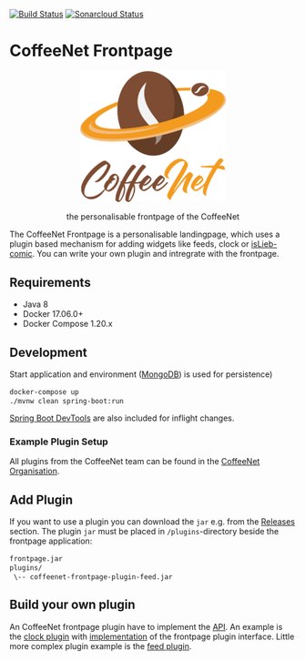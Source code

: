 [![Build Status](https://travis-ci.org/coffeenet/coffeenet-frontpage.svg?branch=master)](https://travis-ci.org/coffeenet/coffeenet-frontpage)
[![Sonarcloud Status](https://sonarcloud.io/api/project_badges/measure?project=coffee.synyx:frontpage&metric=coverage)](https://sonarcloud.io/dashboard?id=coffee.synyx:coffeenet-frontpage)

# CoffeeNet Frontpage

<p align="center">
    <img src="https://raw.githubusercontent.com/coffeenet/coffeenet.github.io/code/themes/coffeenet/static/img/coffeenet_logo.png" width="256px" alt="CoffeeNet Logo" />
</p>

<p align="center">
    the personalisable frontpage of the CoffeeNet
</p>

The CoffeeNet Frontpage is a personalisable landingpage, which uses a plugin
based mechanism for adding widgets like feeds, clock or [isLieb-comic](https://islieb.de/).
You can write your own plugin and intregrate with the frontpage.

## Requirements

* Java 8
* Docker 17.06.0+
* Docker Compose 1.20.x

## Development

Start application and environment ([MongoDB]) is used for persistence)

```
docker-compose up
./mvnw clean spring-boot:run
```

[Spring Boot DevTools] are also included for inflight changes.

### Example Plugin Setup 

All plugins from the CoffeeNet team can be found in the [CoffeeNet Organisation].

## Add Plugin

If you want to use a plugin you can download the `jar` e.g. from the
[Releases][feed plugin Releases] section. The plugin `jar` must be placed in
`/plugins`-directory beside the frontpage application:

```
frontpage.jar
plugins/
 \-- coffeenet-frontpage-plugin-feed.jar
```

## Build your own plugin

An CoffeeNet frontpage plugin have to implement the [API][plugin API]. An
example is the [clock plugin] with [implementation][clock plugin implementation]
of the frontpage plugin interface. Little more complex plugin example is the [feed plugin].


[Spring Boot DevTools]: https://docs.spring.io/spring-boot/docs/current/reference/html/using-boot-devtools.html
[MongoDB]: https://www.mongodb.com

[CoffeeNet Organisation]: https://github.com/search?q=topic%3Afrontpage-plugin+org%3Acoffeenet&type=Repositories

[plugin API]: https://github.com/coffeenet/coffeenet-frontpage-plugin-api
[clock plugin]: https://github.com/coffeenet/coffeenet-frontpage-plugin-clock
[clock plugin implementation]: https://github.com/coffeenet/coffeenet-frontpage-plugin-clock/blob/master/src/main/java/coffee/synyx/frontpage/plugin/clock/ClockPlugin.java
[feed plugin]: https://github.com/coffeenet/coffeenet-frontpage-plugin-feed
[feed plugin Releases]: https://github.com/coffeenet/coffeenet-frontpage-plugin-feed/releases
